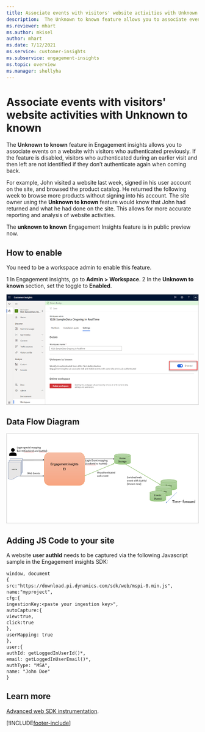 ```yaml
---
title: Associate events with visitors' website activities with Unknown to known
description:  The Unknown to known feature allows you to associate events on a website with visitors who authenticated previously. 
ms.reviewer: mhart
ms.author: mkisel
author: mhart
ms.date: 7/12/2021
ms.service: customer-insights
ms.subservice: engagement-insights 
ms.topic: overview
ms.manager: shellyha
---
```

# Associate events with visitors' website activities with **Unknown to known**

The **Unknown to known** feature in Engagement insights allows you to associate events on a website with visitors who authenticated previously. If the feature is disabled, visitors who authenticated during an earlier visit and then left are not identified if they don’t authenticate again when coming back. 

For example, John visited a website last week, signed in his user account on the site, and browsed the product catalog. He returned the following week to browse more products without signing into his account. The site owner using the **Unknown to known** feature would know that John had returned and what he had done on the site. This allows for more accurate reporting and analysis of website activities.

The **unknown to known** Engagement Insights feature is in public preview now. 

## How to enable

You need to be a workspace admin to enable this feature. 

1 In Engagement insights, go to **Admin > Workspace**.
2 In the **Unknown to known** section, set the toggle to **Enabled**.

![Enable U2K forward](media/U2Ktoggle.png "Enable U2K forward")

## Data Flow Diagram

![Data flow diagram](media/U2Kdiagram.png "Data flow diagram")

## Adding JS Code to your site

A website **user authId** needs to be captured via the following Javascript sample in the Engagement insights SDK:

```
window, document
{
src:"https://download.pi.dynamics.com/sdk/web/mspi-0.min.js",
name:"myproject",
cfg:{
ingestionKey:<paste your ingestion key>",
autoCapture:{
view:true,
click:true
},
userMapping: true
},
user:{
authId: getLoggedInUserId()*,
email: getLoggedInUserEmail()*,
authType: "MSA",
name: "John Doe"
}
```

## Learn more
[Advanced web SDK instrumentation](https://docs.microsoft.com/dynamics365/customer-insights/engagement-insights/advanced-sdk-implementation).


[!INCLUDE[footer-include](../includes/footer-banner.md)]
